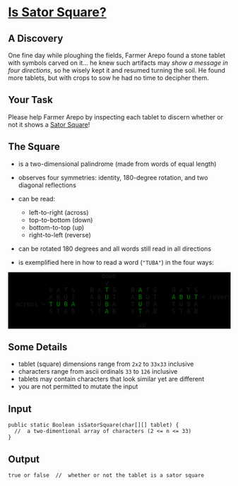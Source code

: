 # [Is Sator Square?](https://www.codewars.com/kata/is-sator-square "https://www.codewars.com/kata/5cb7baa989b1c50014a53333")

## A Discovery

One fine day while ploughing the fields, Farmer Arepo found a stone tablet with symbols carved on
it... he knew such artifacts may _show a message in four directions_, so he wisely kept it and
resumed turning the soil. He found more tablets, but with crops to sow he had no time to decipher
them.

## Your Task

Please help Farmer Arepo by inspecting each tablet to discern whether or not it shows
a <a href="https://en.wikipedia.org/wiki/Sator_Square">Sator Square</a>!

## The Square

* is a two-dimensional palindrome (made from words of equal length)
* observes four symmetries: identity, 180-degree rotation, and two diagonal reflections
* can be read:
    - left-to-right (across)
    - top-to-bottom (down)
    - bottom-to-top (up)
    - right-to-left (reverse)
* can be rotated 180 degrees and all words still read in all directions

* is exemplified here in how to read a word (`"TUBA"`) in the four ways:

<pre style='background:black'>
                         down
                          v
           B A T S    B A <span style='color:green'>T</span> S    B <span style='color:green'>A</span> T S    B A T S
           A B U T    A B <span style='color:green'>U</span> T    A <span style='color:green'>B</span> U T    <span style='color:green'>A B U T</span> < reverse
  across > <span style='color:green'>T U B A</span>    T U <span style='color:green'>B</span> A    T <span style='color:green'>U</span> B A    T U B A
           S T A B    S T <span style='color:green'>A</span> B    S <span style='color:green'>T</span> A B    S T A B
                                   ^
                                   up
</pre>

## Some Details

* tablet (square) dimensions range from `2x2` to `33x33` inclusive
* characters range from ascii ordinals `33` to `126` inclusive
* tablets may contain characters that look similar yet are different
* you are not permitted to mutate the input

## Input

```
public static Boolean isSatorSquare(char[][] tablet) {
  //  a two-dimentional array of characters (2 <= n <= 33)
}
```

## Output

```
true or false  //  whether or not the tablet is a sator square
```